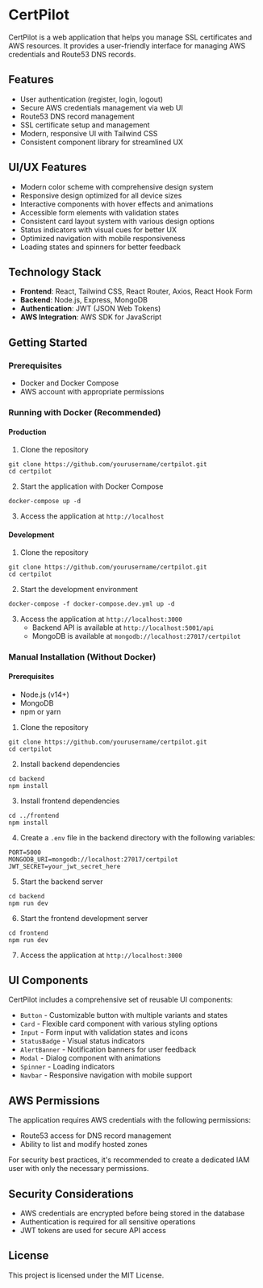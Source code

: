 # CertPilot

CertPilot is a web application that helps you manage SSL certificates and AWS resources. It provides a user-friendly interface for managing AWS credentials and Route53 DNS records.

## Features

- User authentication (register, login, logout)
- Secure AWS credentials management via web UI
- Route53 DNS record management
- SSL certificate setup and management
- Modern, responsive UI with Tailwind CSS
- Consistent component library for streamlined UX

## UI/UX Features

- Modern color scheme with comprehensive design system
- Responsive design optimized for all device sizes
- Interactive components with hover effects and animations
- Accessible form elements with validation states
- Consistent card layout system with various design options
- Status indicators with visual cues for better UX
- Optimized navigation with mobile responsiveness
- Loading states and spinners for better feedback

## Technology Stack

- **Frontend**: React, Tailwind CSS, React Router, Axios, React Hook Form
- **Backend**: Node.js, Express, MongoDB
- **Authentication**: JWT (JSON Web Tokens)
- **AWS Integration**: AWS SDK for JavaScript

## Getting Started

### Prerequisites

- Docker and Docker Compose
- AWS account with appropriate permissions

### Running with Docker (Recommended)

#### Production

1. Clone the repository
```
git clone https://github.com/yourusername/certpilot.git
cd certpilot
```

2. Start the application with Docker Compose
```
docker-compose up -d
```

3. Access the application at `http://localhost`

#### Development

1. Clone the repository
```
git clone https://github.com/yourusername/certpilot.git
cd certpilot
```

2. Start the development environment
```
docker-compose -f docker-compose.dev.yml up -d
```

3. Access the application at `http://localhost:3000`
   - Backend API is available at `http://localhost:5001/api`
   - MongoDB is available at `mongodb://localhost:27017/certpilot`

### Manual Installation (Without Docker)

#### Prerequisites
- Node.js (v14+)
- MongoDB
- npm or yarn

1. Clone the repository
```
git clone https://github.com/yourusername/certpilot.git
cd certpilot
```

2. Install backend dependencies
```
cd backend
npm install
```

3. Install frontend dependencies
```
cd ../frontend
npm install
```

4. Create a `.env` file in the backend directory with the following variables:
```
PORT=5000
MONGODB_URI=mongodb://localhost:27017/certpilot
JWT_SECRET=your_jwt_secret_here
```

5. Start the backend server
```
cd backend
npm run dev
```

6. Start the frontend development server
```
cd frontend
npm run dev
```

7. Access the application at `http://localhost:3000`

## UI Components

CertPilot includes a comprehensive set of reusable UI components:

- `Button` - Customizable button with multiple variants and states
- `Card` - Flexible card component with various styling options
- `Input` - Form input with validation states and icons
- `StatusBadge` - Visual status indicators
- `AlertBanner` - Notification banners for user feedback
- `Modal` - Dialog component with animations
- `Spinner` - Loading indicators
- `Navbar` - Responsive navigation with mobile support

## AWS Permissions

The application requires AWS credentials with the following permissions:

- Route53 access for DNS record management
- Ability to list and modify hosted zones

For security best practices, it's recommended to create a dedicated IAM user with only the necessary permissions.

## Security Considerations

- AWS credentials are encrypted before being stored in the database
- Authentication is required for all sensitive operations
- JWT tokens are used for secure API access

## License

This project is licensed under the MIT License. 